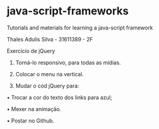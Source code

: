 # java-script-frameworks
Tutorials and materials for learning a java-script framework

Thales Adulis Silva - 31611389 - 2F

Exercício de jQuery

1.	Torná-lo responsivo, para todas as mídias.

2.	Colocar o menu na vertical.

3.	Mudar o cód jQuery para:

•	Trocar a cor do texto dos links para azul;

•	Mexer na animação.

• Postar no Github.

